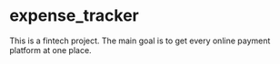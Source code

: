 # expense_tracker
This is a fintech project. The main goal is to get every online payment platform at one place.
